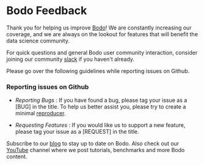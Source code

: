 # Bodo Feedback

Thank you for helping us improve [Bodo](https://bodo.ai)! We are constantly increasing our coverage, and we are always on the
 lookout for features that will benefit the data science community. 
 
For quick questions and general Bodo user community interaction, consider joining our community [slack](https://join.slack.com/t/bodocommunity/shared_invite/zt-lhvq3s8h-EFgce0gKGK1T1BNVO3KdxQ) if you haven't already. 

Please go over the following guidelines while reporting issues on Github. 

### Reporting issues on Github

* _Reporting Bugs_ : If you have found a bug, please tag your issue as a [BUG] in the title. To help us better assist you, please try to create a minimal [reproducer](https://stackoverflow.com/help/minimal-reproducible-example).

* _Requesting Features_ : If you would like us to support a new feature, please tag your issue as a [REQUEST] in the title. 


Subscribe to our [blog](https://medium.com/bodo-ai) to stay up to date on Bodo. Also check out our [YouTube](https://www.youtube.com/channel/UCSOD99SjLAX-UR_gGRNQzTA) channel where we post tutorials, benchmarks and more Bodo content. 


